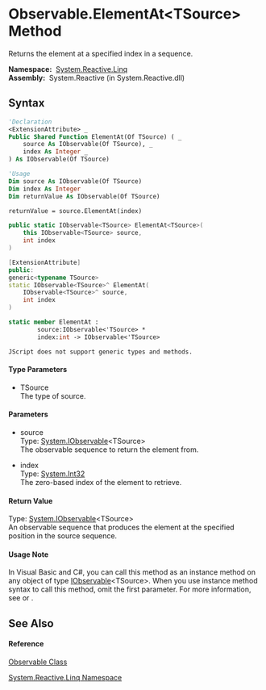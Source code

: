 # Observable.ElementAt\<TSource\> Method

Returns the element at a specified index in a sequence.

**Namespace:**  [System.Reactive.Linq](System.Reactive.Linq\System.Reactive.Linq.md)  
**Assembly:**  System.Reactive (in System.Reactive.dll)

## Syntax

```vb
'Declaration
<ExtensionAttribute> _
Public Shared Function ElementAt(Of TSource) ( _
    source As IObservable(Of TSource), _
    index As Integer _
) As IObservable(Of TSource)
```

```vb
'Usage
Dim source As IObservable(Of TSource)
Dim index As Integer
Dim returnValue As IObservable(Of TSource)

returnValue = source.ElementAt(index)
```

```csharp
public static IObservable<TSource> ElementAt<TSource>(
    this IObservable<TSource> source,
    int index
)
```

```c++
[ExtensionAttribute]
public:
generic<typename TSource>
static IObservable<TSource>^ ElementAt(
    IObservable<TSource>^ source, 
    int index
)
```

```fsharp
static member ElementAt : 
        source:IObservable<'TSource> * 
        index:int -> IObservable<'TSource> 
```

```jscript
JScript does not support generic types and methods.
```

#### Type Parameters

- TSource  
  The type of source.

#### Parameters

- source  
  Type: [System.IObservable](https://msdn.microsoft.com/en-us/library/Dd990377)\<TSource\>  
  The observable sequence to return the element from.

- index  
  Type: [System.Int32](https://msdn.microsoft.com/en-us/library/td2s409d)  
  The zero-based index of the element to retrieve.

#### Return Value

Type: [System.IObservable](https://msdn.microsoft.com/en-us/library/Dd990377)\<TSource\>  
An observable sequence that produces the element at the specified position in the source sequence.

#### Usage Note

In Visual Basic and C\#, you can call this method as an instance method on any object of type [IObservable](https://msdn.microsoft.com/en-us/library/Dd990377)\<TSource\>. When you use instance method syntax to call this method, omit the first parameter. For more information, see [](https://msdn.microsoft.com/en-us/library/Bb384936) or [](https://msdn.microsoft.com/en-us/library/Bb383977).

## See Also

#### Reference

[Observable Class](Observable\Observable.md)

[System.Reactive.Linq Namespace](System.Reactive.Linq\System.Reactive.Linq.md)








